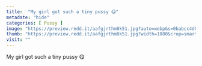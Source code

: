 ```yaml
---
title:  "My girl got such a tiny pussy 😋"
metadate: "hide"
categories: [ Pussy ]
image: "https://preview.redd.it/aafgjrthm8k51.jpg?auto=webp&s=0babcc4d0ba2829412ac0dfb61cf7e81ff6e117d"
thumb: "https://preview.redd.it/aafgjrthm8k51.jpg?width=1080&crop=smart&auto=webp&s=a89dcf69553ef27b2940902d1c4fa33b44e86ca4"
visit: ""
---
```

My girl got such a tiny pussy 😋
